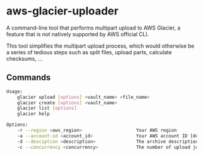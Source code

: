 # aws-glacier-uploader
A command-line tool that performs multipart upload to AWS Glacier, a feature that is not natively supported by AWS official CLI.

This tool simplifies the multipart upload process, which would otherwise be a series of tedious  steps such as split files, upload parts, calculate checksums, ...

## Commands

```bash
Usage:
    glacier upload [options] <vault_name> <file_name>
    glacier create [options] <vault_name>
    glacier list [options]
    glacier help

Options:
    -r --region <aws_region>                    Your AWS region
    -a --account-id <account_id>                Your AWS account ID [default: -]
    -d --desciption <description>               The archive description that you are uploading
    -c --concurrency <concurrency>              The number of upload jobs to run in parallel [default: 10]
```
